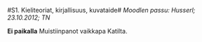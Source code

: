 #S1. Kieliteoriat, kirjallisuus, kuvataide#
_Moodlen passu: Husserl; 23.10.2012; TN_

**Ei paikalla** Muistiinpanot vaikkapa Katilta.
